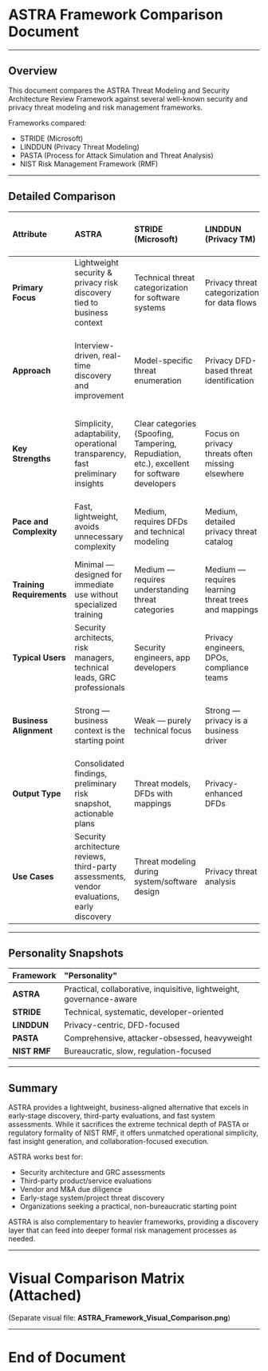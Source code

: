 # ASTRA Framework Comparison Document

---

## Overview
This document compares the ASTRA Threat Modeling and Security Architecture Review Framework against several well-known security and privacy threat modeling and risk management frameworks.

Frameworks compared:
- STRIDE (Microsoft)
- LINDDUN (Privacy Threat Modeling)
- PASTA (Process for Attack Simulation and Threat Analysis)
- NIST Risk Management Framework (RMF)

---

## Detailed Comparison

| Attribute | ASTRA | STRIDE (Microsoft) | LINDDUN (Privacy TM) | PASTA (Threat Modeling) | NIST RMF (Risk Management Framework) |
|:--|:--|:--|:--|:--|:--|
| **Primary Focus** | Lightweight security & privacy risk discovery tied to business context | Technical threat categorization for software systems | Privacy threat categorization for data flows | Full attack simulation across application threat surfaces | Formal compliance-driven risk governance |
| **Approach** | Interview-driven, real-time discovery and improvement | Model-specific threat enumeration | Privacy DFD-based threat identification | Multi-stage threat modeling with attacker-centric simulation | Highly structured formal documentation process |
| **Key Strengths** | Simplicity, adaptability, operational transparency, fast preliminary insights | Clear categories (Spoofing, Tampering, Repudiation, etc.), excellent for software developers | Focus on privacy threats often missing elsewhere | Rich multi-phase approach, attacker profiles, useful for deep app security | Regulatory alignment (FISMA, FedRAMP, DoD RMF) |
| **Pace and Complexity** | Fast, lightweight, avoids unnecessary complexity | Medium, requires DFDs and technical modeling | Medium, detailed privacy threat catalog | Slow, very detailed, simulation-intensive | Very slow, multi-year cycles common, bureaucratic burden |
| **Training Requirements** | Minimal — designed for immediate use without specialized training | Medium — requires understanding threat categories | Medium — requires learning threat trees and mappings | High — complex attack tree modeling and simulation | Very High — full training in NIST standards mandatory |
| **Typical Users** | Security architects, risk managers, technical leads, GRC professionals | Security engineers, app developers | Privacy engineers, DPOs, compliance teams | Application security engineers, architects | Risk management teams in government or highly regulated industries |
| **Business Alignment** | Strong — business context is the starting point | Weak — purely technical focus | Strong — privacy is a business driver | Moderate — attacker focus can misalign business context | Strong — mapped to regulatory and business risks |
| **Output Type** | Consolidated findings, preliminary risk snapshot, actionable plans | Threat models, DFDs with mappings | Privacy-enhanced DFDs | Threat trees, attack libraries, mitigation strategies | Formal risk reports, POA&Ms, ATO packages |
| **Use Cases** | Security architecture reviews, third-party assessments, vendor evaluations, early discovery | Threat modeling during system/software design | Privacy threat analysis | High-value application security threat simulation | Government and critical infrastructure security governance |

---

## Personality Snapshots

| Framework | "Personality" |
|:--|:--|
| **ASTRA** | Practical, collaborative, inquisitive, lightweight, governance-aware |
| **STRIDE** | Technical, systematic, developer-oriented |
| **LINDDUN** | Privacy-centric, DFD-focused |
| **PASTA** | Comprehensive, attacker-obsessed, heavyweight |
| **NIST RMF** | Bureaucratic, slow, regulation-focused |

---

## Summary
ASTRA provides a lightweight, business-aligned alternative that excels in early-stage discovery, third-party evaluations, and fast system assessments. While it sacrifices the extreme technical depth of PASTA or regulatory formality of NIST RMF, it offers unmatched operational simplicity, fast insight generation, and collaboration-focused execution.

ASTRA works best for:
- Security architecture and GRC assessments
- Third-party product/service evaluations
- Vendor and M&A due diligence
- Early-stage system/project threat discovery
- Organizations seeking a practical, non-bureaucratic starting point

ASTRA is also complementary to heavier frameworks, providing a discovery layer that can feed into deeper formal risk management processes as needed.

---

# Visual Comparison Matrix (Attached)

(Separate visual file: **ASTRA_Framework_Visual_Comparison.png**)

---

# End of Document

